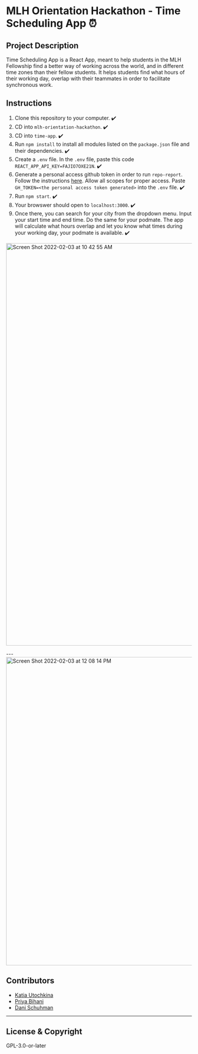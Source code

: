 # MLH Orientation Hackathon - Time Scheduling App ⏰

## Project Description

Time Scheduling App is a React App, meant to help students in the MLH Fellowship find a better way of working across the world, and in different time zones than their fellow students. It helps students find what hours of their working day, overlap with their teammates in order to facilitate synchronous work.

## Instructions

1. Clone this repository to your computer. ✔️
2. CD into `mlh-orientation-hackathon`. ✔️
3. CD into `time-app`. ✔️
4. Run `npm install` to install all modules listed on the `package.json` file and their dependencies. ✔️
5. Create a `.env` file. In the `.env` file, paste this code `REACT_APP_API_KEY=FAJIO7OXE21N`. ✔️
6. Generate a personal access github token in order to run `repo-report`. Follow the instructions [here](https://docs.github.com/en/authentication/keeping-your-account-and-data-secure/creating-a-personal-access-token#creating-a-token). Allow all scopes for proper access. Paste `GH_TOKEN=<the personal access token generated>` into the `.env` file. ✔️
7. Run `npm start`. ✔️
8. Your browswer should open to `localhost:3000`. ✔️
9. Once there, you can search for your city from the dropdown menu. Input your start time and end time. Do the same for your podmate. The app will calculate what hours overlap and let you know what times during your working day, your podmate is available. ✔️

<img width="1091" alt="Screen Shot 2022-02-03 at 10 42 55 AM" src="https://user-images.githubusercontent.com/26771302/152377328-f0a83927-dc96-44eb-a980-fcf40149d89b.png">

---<img width="836" alt="Screen Shot 2022-02-03 at 12 08 14 PM" src="https://user-images.githubusercontent.com/26771302/152393043-c62ad40e-7e83-4af1-b600-6aa0fded6537.png">


## Contributors

- [Katia Utochkina](https://github.com/katia-utochkina)
- [Priya Bihani](https://github.com/PriyaBihani)
- [Dani Schuhman](https://github.com/dani8439)

---

## License & Copyright

GPL-3.0-or-later
